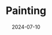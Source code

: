 ---
date: 2024-07-10
featured_image: painting/p1.jpg
title: Painting
sort_by: Name
resources:
  - src: painting/p1.jpg
    title: 膠彩-血百合
---